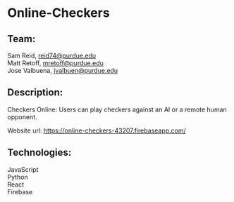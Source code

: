 ﻿# Online-Checkers
     
## Team:
  Sam Reid, reid74@purdue.edu     
  Matt Retoff, mretoff@purdue.edu     
  Jose Valbuena, jvalbuen@purdue.edu
      
## Description:
  Checkers Online: Users can play checkers against an AI or a remote human opponent.
  
  Website url: https://online-checkers-43207.firebaseapp.com/
     
## Technologies:
  JavaScript     
  Python     
  React     
  Firebase     
  

   

